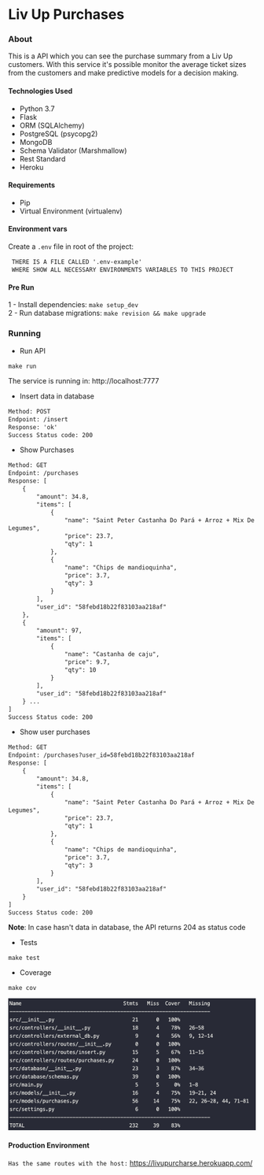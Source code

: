 # Liv Up Purchases

### About

This is a API which you can see the purchase summary from a Liv Up customers.
With this service it's possible monitor the average ticket sizes
from the customers and make predictive models for a decision making.

#### Technologies Used

- Python 3.7
- Flask
- ORM (SQLAlchemy)
- PostgreSQL (psycopg2)
- MongoDB
- Schema Validator (Marshmallow)
- Rest Standard
- Heroku

#### Requirements

- Pip
- Virtual Environment (virtualenv)

#### Environment vars

Create a `.env` file in root of the project:

````.env
 THERE IS A FILE CALLED '.env-example'
 WHERE SHOW ALL NECESSARY ENVIRONMENTS VARIABLES TO THIS PROJECT
````


#### Pre Run

1 - Install dependencies: ```make setup_dev``` \
2 - Run database migrations: ```make revision && make upgrade```

### Running

- Run API
````make
make run
````
The service is running in: http://localhost:7777

- Insert data in database

````
Method: POST
Endpoint: /insert
Response: 'ok'
Success Status code: 200 
````

- Show Purchases
````
Method: GET
Endpoint: /purchases
Response: [
    {
        "amount": 34.8,
        "items": [
            {
                "name": "Saint Peter Castanha Do Pará + Arroz + Mix De Legumes",
                "price": 23.7,
                "qty": 1
            },
            {
                "name": "Chips de mandioquinha",
                "price": 3.7,
                "qty": 3
            }
        ],
        "user_id": "58febd18b22f83103aa218af"
    },
    {
        "amount": 97,
        "items": [
            {
                "name": "Castanha de caju",
                "price": 9.7,
                "qty": 10
            }
        ],
        "user_id": "58febd18b22f83103aa218af"
    } ...
]
Success Status code: 200 
````

- Show user purchases
````
Method: GET
Endpoint: /purchases?user_id=58febd18b22f83103aa218af
Response: [
    {
        "amount": 34.8,
        "items": [
            {
                "name": "Saint Peter Castanha Do Pará + Arroz + Mix De Legumes",
                "price": 23.7,
                "qty": 1
            },
            {
                "name": "Chips de mandioquinha",
                "price": 3.7,
                "qty": 3
            }
        ],
        "user_id": "58febd18b22f83103aa218af"
    }
]
Success Status code: 200
````

**Note**: In case hasn't data in database, the API returns 204 as status code


- Tests

````make
make test
````


- Coverage

````make
make cov
````
![LivUp Purchases Coverage](https://github.com/matheuslins/livup_purchases/blob/master/docs/img/cov.png)

#### Production Environment

`Has the same routes with the host:` https://livupurcharse.herokuapp.com/
